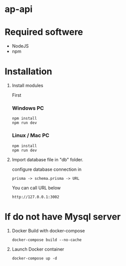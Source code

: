 # ap-api
# Required softwere

* NodeJS
* npm
  
# Installation

1. Install modules
	
	First 
	
	### Windows PC
    ```
	npm install
	npm run dev
	```

	### Linux / Mac PC
    ```
	npm install
	npm run dev
	```

2. Import database file in "db" folder.

    configure database connection in
    
     ```
    prisma -> schema.prisma -> URL
     ```

    You can call URL below
	
    ```
	http://127.0.0.1:3002
	```

# If do not have Mysql server 
1. Docker Build with docker-compose

    ```
	docker-compose build --no-cache
	```

1. Launch Docker container

    ```
	docker-compose up -d
	```

